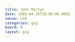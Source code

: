 ```yaml
---
title: John Martyn
date: 1988-04-28T18:00:00.000Z
venue: v16
categories: gig
board: 8
layout: gig
---
```

